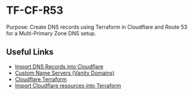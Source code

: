 # TF-CF-R53

Purpose: Create DNS records using Terraform in Cloudflare and Route 53 for a Multi-Primary Zone DNS setup. 

## Useful Links

- [Import DNS Records into Cloudflare](https://developers.cloudflare.com/dns/manage-dns-records/how-to/import-and-export/)
- [Custom Name Servers (Vanity Domains)](https://developers.cloudflare.com/dns/additional-options/custom-nameservers/)
- [Cloudflare Terraform ](https://developers.cloudflare.com/terraform/)
- [Import Cloudflare resources into Terraform](https://developers.cloudflare.com/terraform/advanced-topics/import-cloudflare-resources/)